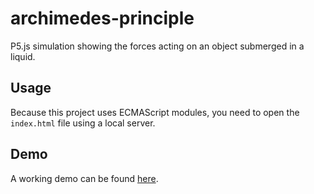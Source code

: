 # archimedes-principle
P5.js simulation showing the forces acting on an object submerged in a liquid.

## Usage
Because this project uses ECMAScript modules, you need to open the `index.html` file using a local server.

## Demo
A working demo can be found [here](https://archimedes-principle.netlify.app/).
